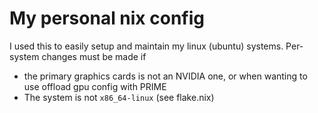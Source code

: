 # My personal nix config

I used this to easily setup and maintain my linux (ubuntu) systems. Per-system changes must be made if

- the primary graphics cards is not an NVIDIA one, or when wanting to use offload gpu config with PRIME
- The system is not `x86_64-linux` (see flake.nix)
